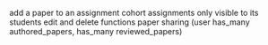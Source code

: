 add a paper to an assignment
cohort assignments only visible to its students
edit and delete functions
paper sharing (user has_many authored_papers, has_many reviewed_papers)
